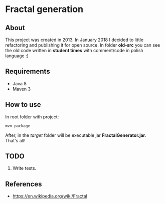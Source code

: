 # Fractal generation

## About
This project was created in 2013. In January 2018 I decided to little refactoring and publishing it for open source.
In folder **old-src** you can see the old code written in **student times** with comment/code in polish language :)

## Requirements
 - Java 8
 - Maven 3
## How to use
In root folder with project:

    mvn package

After, in the *target* folder will be executable jar **FractalGenerator.jar**. <br/>
That's all!

## TODO
1. Write tests.

## References
 - https://en.wikipedia.org/wiki/Fractal
